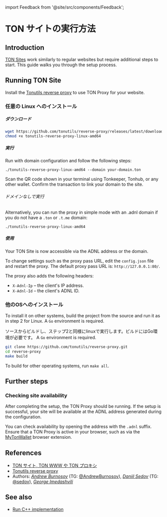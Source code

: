 import Feedback from '@site/src/components/Feedback';

# TON サイトの実行方法

## Introduction

[TON Sites](https://blog.ton.org/ton-sites) work similarly to regular websites but require additional steps to start. This guide walks you through the setup process.

## Running TON Site

Install the [Tonutils reverse proxy](https://github.com/tonutils/reverse-proxy) to use TON Proxy for your website.

### 任意の Linux へのインストール

##### ダウンロード

```bash
wget https://github.com/tonutils/reverse-proxy/releases/latest/download/tonutils-reverse-proxy-linux-amd64
chmod +x tonutils-reverse-proxy-linux-amd64
```

##### 実行

Run with domain configuration and follow the following steps:

```
./tonutils-reverse-proxy-linux-amd64 --domain your-domain.ton 
```

Scan the QR code shown in your terminal using Tonkeeper, Tonhub, or any other wallet. Confirm the transaction to link your domain to the site.

###### ドメインなしで実行

Alternatively, you can run the proxy in simple mode with an .adnl domain if you do not have a `.ton` or `.t.me` domain:

```
./tonutils-reverse-proxy-linux-amd64
```

##### 使用

Your TON Site is now accessible via the ADNL address or the domain.

To change settings such as the proxy pass URL, edit the `config.json` file and restart the proxy. The default proxy pass URL is: `http://127.0.0.1:80/`.

The proxy also adds the following headers:

- `X-Adnl-Ip` – the client's IP address.
- `X-Adnl-Id` – the client's ADNL ID.

### 他のOSへのインストール

To install it on other systems, build the project from the source and run it as in step 2 for Linux. A `Go` environment is required.

ソースからビルドし、ステップ2と同様にlinuxで実行します。ビルドにはGo環境が必要です。 A `Go` environment is required.

```bash
git clone https://github.com/tonutils/reverse-proxy.git
cd reverse-proxy
make build
```

To build for other operating systems, run `make all`.

## Further steps

### Checking site availability

After completing the setup, the TON Proxy should be running. If the setup is successful, your site will be available at the ADNL address generated during the configuration.

You can check availability by opening the address with the `.adnl` suffix. Ensure that a TON Proxy is active in your browser, such as via the [MyTonWallet](https://mytonwallet.io/) browser extension.

## References

- [TON サイト, TON WWW や TON プロキシ](https://blog.ton.org/ton-sites)
- [Tonutils reverse proxy](https://github.com/tonutils/reverse-proxy)
- Authors: [_Andrew Burnosov_](https://github.com/AndreyBurnosov) (TG: [@AndrewBurnosov](https://t.me/AndreyBurnosov)), [_Daniil Sedov_](https://gusarich.com) (TG: [@sedov](https://t.me/sedov)), [_George Imedashvili_](https://github.com/drforse)

## See also

- [Run C++ implementation](/v3/guidelines/web3/ton-proxy-sites/running-your-own-ton-proxy)

<Feedback />

